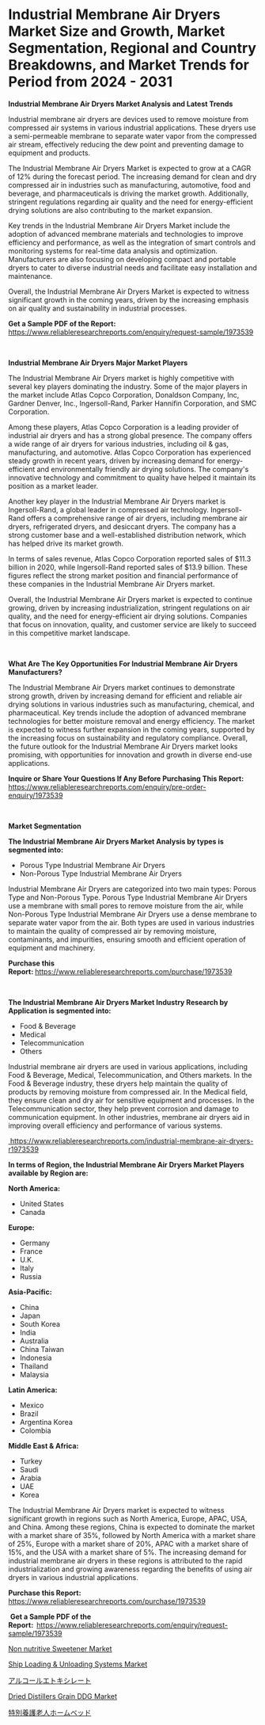 <p><h1>Industrial Membrane Air Dryers Market Size and Growth, Market Segmentation, Regional and Country Breakdowns, and Market Trends for Period from 2024 -  2031</h1></p><p><strong>Industrial Membrane Air Dryers Market Analysis and Latest Trends</strong></p>
<p><p>Industrial membrane air dryers are devices used to remove moisture from compressed air systems in various industrial applications. These dryers use a semi-permeable membrane to separate water vapor from the compressed air stream, effectively reducing the dew point and preventing damage to equipment and products.</p><p>The Industrial Membrane Air Dryers Market is expected to grow at a CAGR of 12% during the forecast period. The increasing demand for clean and dry compressed air in industries such as manufacturing, automotive, food and beverage, and pharmaceuticals is driving the market growth. Additionally, stringent regulations regarding air quality and the need for energy-efficient drying solutions are also contributing to the market expansion.</p><p>Key trends in the Industrial Membrane Air Dryers Market include the adoption of advanced membrane materials and technologies to improve efficiency and performance, as well as the integration of smart controls and monitoring systems for real-time data analysis and optimization. Manufacturers are also focusing on developing compact and portable dryers to cater to diverse industrial needs and facilitate easy installation and maintenance.</p><p>Overall, the Industrial Membrane Air Dryers Market is expected to witness significant growth in the coming years, driven by the increasing emphasis on air quality and sustainability in industrial processes.</p></p>
<p><strong>Get a Sample PDF of the Report:&nbsp;</strong> <a href="https://www.reliableresearchreports.com/enquiry/request-sample/1973539">https://www.reliableresearchreports.com/enquiry/request-sample/1973539</a></p>
<p>&nbsp;</p>
<p><strong>Industrial Membrane Air Dryers Major Market Players</strong></p>
<p><p>The Industrial Membrane Air Dryers market is highly competitive with several key players dominating the industry. Some of the major players in the market include Atlas Copco Corporation, Donaldson Company, Inc, Gardner Denver, Inc., Ingersoll-Rand, Parker Hannifin Corporation, and SMC Corporation.</p><p>Among these players, Atlas Copco Corporation is a leading provider of industrial air dryers and has a strong global presence. The company offers a wide range of air dryers for various industries, including oil & gas, manufacturing, and automotive. Atlas Copco Corporation has experienced steady growth in recent years, driven by increasing demand for energy-efficient and environmentally friendly air drying solutions. The company's innovative technology and commitment to quality have helped it maintain its position as a market leader.</p><p>Another key player in the Industrial Membrane Air Dryers market is Ingersoll-Rand, a global leader in compressed air technology. Ingersoll-Rand offers a comprehensive range of air dryers, including membrane air dryers, refrigerated dryers, and desiccant dryers. The company has a strong customer base and a well-established distribution network, which has helped drive its market growth.</p><p>In terms of sales revenue, Atlas Copco Corporation reported sales of $11.3 billion in 2020, while Ingersoll-Rand reported sales of $13.9 billion. These figures reflect the strong market position and financial performance of these companies in the Industrial Membrane Air Dryers market.</p><p>Overall, the Industrial Membrane Air Dryers market is expected to continue growing, driven by increasing industrialization, stringent regulations on air quality, and the need for energy-efficient air drying solutions. Companies that focus on innovation, quality, and customer service are likely to succeed in this competitive market landscape.</p></p>
<p>&nbsp;</p>
<p><strong>What Are The Key Opportunities For Industrial Membrane Air Dryers Manufacturers?</strong></p>
<p><p>The Industrial Membrane Air Dryers market continues to demonstrate strong growth, driven by increasing demand for efficient and reliable air drying solutions in various industries such as manufacturing, chemical, and pharmaceutical. Key trends include the adoption of advanced membrane technologies for better moisture removal and energy efficiency. The market is expected to witness further expansion in the coming years, supported by the increasing focus on sustainability and regulatory compliance. Overall, the future outlook for the Industrial Membrane Air Dryers market looks promising, with opportunities for innovation and growth in diverse end-use applications.</p></p>
<p><strong>Inquire or Share Your Questions If Any Before Purchasing This Report:</strong> <a href="https://www.reliableresearchreports.com/enquiry/pre-order-enquiry/1973539">https://www.reliableresearchreports.com/enquiry/pre-order-enquiry/1973539</a></p>
<p>&nbsp;</p>
<p><strong>Market Segmentation</strong></p>
<p><strong>The Industrial Membrane Air Dryers Market Analysis by types is segmented into:</strong></p>
<p><ul><li>Porous Type Industrial Membrane Air Dryers</li><li>Non-Porous Type Industrial Membrane Air Dryers</li></ul></p>
<p><p>Industrial Membrane Air Dryers are categorized into two main types: Porous Type and Non-Porous Type. Porous Type Industrial Membrane Air Dryers use a membrane with small pores to remove moisture from the air, while Non-Porous Type Industrial Membrane Air Dryers use a dense membrane to separate water vapor from the air. Both types are used in various industries to maintain the quality of compressed air by removing moisture, contaminants, and impurities, ensuring smooth and efficient operation of equipment and machinery.</p></p>
<p><strong>Purchase this Report:&nbsp;</strong><a href="https://www.reliableresearchreports.com/purchase/1973539">https://www.reliableresearchreports.com/purchase/1973539</a></p>
<p>&nbsp;</p>
<p><strong>The Industrial Membrane Air Dryers Market Industry Research by Application is segmented into:</strong></p>
<p><ul><li>Food & Beverage</li><li>Medical</li><li>Telecommunication</li><li>Others</li></ul></p>
<p><p>Industrial membrane air dryers are used in various applications, including Food & Beverage, Medical, Telecommunication, and Others markets. In the Food & Beverage industry, these dryers help maintain the quality of products by removing moisture from compressed air. In the Medical field, they ensure clean and dry air for sensitive equipment and processes. In the Telecommunication sector, they help prevent corrosion and damage to communication equipment. In other industries, membrane air dryers aid in improving overall efficiency and performance of various systems.</p></p>
<p><a href="https://www.reliableresearchreports.com/industrial-membrane-air-dryers-r1973539">&nbsp;https://www.reliableresearchreports.com/industrial-membrane-air-dryers-r1973539</a></p>
<p><strong>In terms of Region, the Industrial Membrane Air Dryers Market Players available by Region are:</strong></p>
<p>
    <p> <strong> North America: </strong>
        <ul>
            <li>United States</li>
            <li>Canada</li>
        </ul>
        </p> 
    <p> <strong> Europe: </strong>
        <ul>
            <li>Germany</li>
            <li>France</li>
            <li>U.K.</li>
            <li>Italy</li>
            <li>Russia</li>
        </ul>
        </p> 
    <p> <strong> Asia-Pacific: </strong>
        <ul>
            <li>China</li>
            <li>Japan</li>
            <li>South Korea</li>
            <li>India</li>
            <li>Australia</li>
            <li>China Taiwan</li>
            <li>Indonesia</li>
            <li>Thailand</li>
            <li>Malaysia</li>
        </ul>
        </p> 
    <p> <strong> Latin America: </strong>
        <ul>
            <li>Mexico</li>
            <li>Brazil</li>
            <li>Argentina Korea</li>
            <li>Colombia</li>
        </ul>
        </p> 
    <p> <strong> Middle East & Africa: </strong>
        <ul>
            <li>Turkey</li>
            <li>Saudi</li>
            <li>Arabia</li>
            <li>UAE</li>
            <li>Korea</li>
        </ul>
    </p>
    </p>
<p><p>The Industrial Membrane Air Dryers market is expected to witness significant growth in regions such as North America, Europe, APAC, USA, and China. Among these regions, China is expected to dominate the market with a market share of 35%, followed by North America with a market share of 25%, Europe with a market share of 20%, APAC with a market share of 15%, and the USA with a market share of 5%. The increasing demand for industrial membrane air dryers in these regions is attributed to the rapid industrialization and growing awareness regarding the benefits of using air dryers in various industrial applications.</p></p>
<p><strong>Purchase this Report: </strong><a href="https://www.reliableresearchreports.com/purchase/1973539">https://www.reliableresearchreports.com/purchase/1973539</a></p>
<p>&nbsp;<strong>Get a Sample PDF of the Report:&nbsp;&nbsp;</strong><a href="https://www.reliableresearchreports.com/enquiry/request-sample/1973539">https://www.reliableresearchreports.com/enquiry/request-sample/1973539</a></p>
<p><strong></strong></p>
<p><p><a href="https://www.linkedin.com/pulse/non-nutritive-sweetener-market-exploring-share-trends-future-wouae?trackingId=9zweJurnJByegIu62P8LGQ%3D%3D">Non nutritive Sweetener Market</a></p><p><a href="https://github.com/dimitrishawkinswaynenp91rgz/Market-Research-Report-List-2/blob/main/ship-loading-unloading-systems-market.md">Ship Loading & Unloading Systems Market</a></p><p><a href="https://medium.com/@elenorkiehn/%E3%82%A2%E3%83%AB%E3%82%B3%E3%83%BC%E3%83%AB%E3%82%A8%E3%83%88%E3%82%AD%E3%82%B7%E3%83%AC%E3%83%BC%E3%83%88%E5%B8%82%E5%A0%B4%E3%81%AF-2031%E5%B9%B4%E3%81%BE%E3%81%A7%E3%81%AE%E5%B8%82%E5%A0%B4%E3%82%B7%E3%82%A7%E3%82%A2-%E3%82%B5%E3%82%A4%E3%82%BA-%E4%BA%88%E6%B8%AC%E3%82%92%E9%87%8D%E7%82%B9%E3%81%AB%E3%81%97%E3%81%A6%E3%81%84%E3%81%BE%E3%81%99-c5c516300b72">アルコールエトキシレート</a></p><p><a href="https://www.linkedin.com/pulse/dried-distillers-grain-ddg-market-size-outlook-forecast-2024-rsr7e?trackingId=yKNGT9TwpTC60Q3hNi7mQg%3D%3D">Dried Distillers Grain DDG Market</a></p><p><a href="https://medium.com/@elenorkiehn/%E4%BB%8B%E8%AD%B7%E6%96%BD%E8%A8%AD%E3%81%AE%E3%83%99%E3%83%83%E3%83%89%E5%B8%82%E5%A0%B4-%E5%B8%82%E5%A0%B4cagr-%E5%B8%82%E5%A0%B4%E3%83%88%E3%83%AC%E3%83%B3%E3%83%89-%E6%88%90%E9%95%B7%E6%88%A6%E7%95%A5%E3%81%AB%E9%96%A2%E3%81%99%E3%82%8Binsights-053d2aef32b4">特別養護老人ホームベッド</a></p></p>